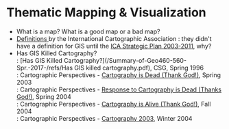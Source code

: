 # Thematic Mapping & Visualization

* What is a map? What is a good map or a bad map?
* [Definitions ](http://icaci.org/mission/)by the International Cartographic Association
  : they didn't have a definition for GIS until the [ICA Strategic Plan 2003-2011](http://icaci.org/files/documents/reference_docs/ICA_Strategic_Plan_2003-2011.pdf), why?
* Has GIS Killed Cartography?  
  : [Has GIS Killed Cartography?](/Summary-of-Geo460-560-Spr.-2017-/refs/Has GIS killed cartography.pdf), CSG, Spring 1996  
  : Cartographic Perspectives - [Cartography is Dead \(Thank God!\)](/Summary-of-Geo460-560-Spr.-2017-/refs/CartographyIsDead%28DennisWood%29.pdf), Spring 2003  
  : Cartographic Perspectives - [Response to Cartography is Dead \(Thanks God!\)](/Summary-of-Geo460-560-Spr.-2017-/refs/ResponseToCartoIsDead.pdf), Spring 2004  
  : Cartographic Perspectives - [Cartography is Alive \(Thank God!\)](/Summary-of-Geo460-560-Spr.-2017-/refs/CartoIsAlive.pdf), Fall 2004  
  : Cartographic Perspectives - [Cartography 2003](/Summary-of-Geo460-560-Spr.-2017-/refs/Cartography2003.pdf), Winter 2004



